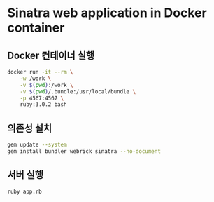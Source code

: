 # Sinatra web application in Docker container

## Docker 컨테이너 실행

```bash
docker run -it --rm \
    -w /work \
    -v $(pwd):/work \
    -v $(pwd)/.bundle:/usr/local/bundle \
    -p 4567:4567 \
    ruby:3.0.2 bash
```

## 의존성 설치

```bash
gem update --system
gem install bundler webrick sinatra --no-document
```

## 서버 실행

```bash
ruby app.rb
```
